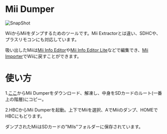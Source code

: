 # Mii Dumper
![SnapShot](https://cdn.discordapp.com/attachments/671391178280665118/721042627625091223/Mii-Dumper-v1.0.png)

WiiからMiiをダンプするためのツールです。Mii Extractorとは違い、SDHCや、プラスリモコンにも対応しています。

吸い出したMiiは[Mii Info Editor](https://github.com/kazuki-4ys/MiiInfoEditor)や[Mii Info Editor Lite](kazuki-4ys.github.io/web_apps/MiiInfoEditorLite)などで編集でき、[Mii Importer](https://github.com/kazuki-4ys/Mii-Importer)でWiiに戻すことができます。
# 使い方
1.[ここ](https://github.com/kazuki-4ys/Mii-Dumper/releases/download/v1.0/Mii-Dumper-v1.0.zip)からMii Dumperをダウンロード、解凍し、中身をSDカードのルート(一番上の階層)にコピー。

2.HBCからMii Dumperを起動。上下でMiiを選択、AでMiiのダンプ、HOMEでHBCにもどります。

ダンプされたMiiはSDカードの"MIIs"フォルダーに保存されています。